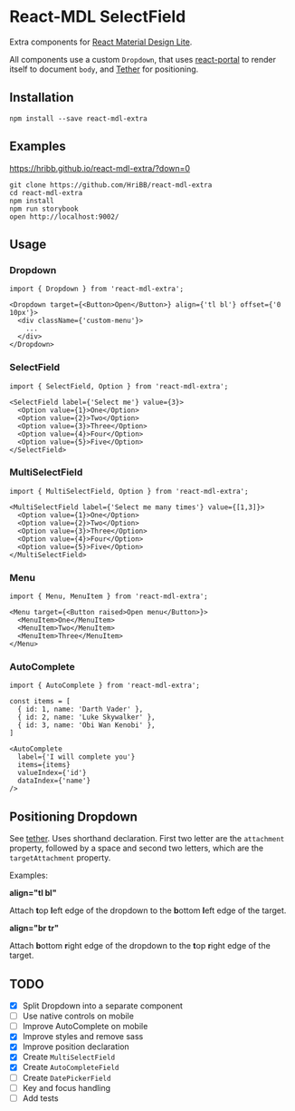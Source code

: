# React-MDL SelectField

Extra components for [React Material Design Lite](https://github.com/tleunen/react-mdl).

All components use a custom `Dropdown`, that uses [react-portal](https://github.com/tajo/react-portal) to render itself to document `body`, and [Tether](tether.io) for positioning.

## Installation

```
npm install --save react-mdl-extra
```

## Examples

https://hribb.github.io/react-mdl-extra/?down=0

```
git clone https://github.com/HriBB/react-mdl-extra
cd react-mdl-extra
npm install
npm run storybook
open http://localhost:9002/
```

## Usage

### Dropdown

```
import { Dropdown } from 'react-mdl-extra';

<Dropdown target={<Button>Open</Button>} align={'tl bl'} offset={'0 10px'}>
  <div className={'custom-menu'}>
    ...
  </div>
</Dropdown>
```

### SelectField

```
import { SelectField, Option } from 'react-mdl-extra';

<SelectField label={'Select me'} value={3}>
  <Option value={1}>One</Option>
  <Option value={2}>Two</Option>
  <Option value={3}>Three</Option>
  <Option value={4}>Four</Option>
  <Option value={5}>Five</Option>
</SelectField>
```

### MultiSelectField

```
import { MultiSelectField, Option } from 'react-mdl-extra';

<MultiSelectField label={'Select me many times'} value={[1,3]}>
  <Option value={1}>One</Option>
  <Option value={2}>Two</Option>
  <Option value={3}>Three</Option>
  <Option value={4}>Four</Option>
  <Option value={5}>Five</Option>
</MultiSelectField>
```

### Menu

```
import { Menu, MenuItem } from 'react-mdl-extra';

<Menu target={<Button raised>Open menu</Button>}>
  <MenuItem>One</MenuItem>
  <MenuItem>Two</MenuItem>
  <MenuItem>Three</MenuItem>
</Menu>
```

### AutoComplete

```
import { AutoComplete } from 'react-mdl-extra';

const items = [
  { id: 1, name: 'Darth Vader' },
  { id: 2, name: 'Luke Skywalker' },
  { id: 3, name: 'Obi Wan Kenobi' },
]

<AutoComplete
  label={'I will complete you'}
  items={items}
  valueIndex={'id'}
  dataIndex={'name'}
/>
```

## Positioning Dropdown

See [tether](http://tether.io/). Uses shorthand declaration. First two letter are the `attachment` property, followed by a space and second two letters, which are the `targetAttachment` property.

Examples:

**align="tl bl"**

Attach **t**op **l**eft edge of the dropdown to the **b**ottom **l**eft edge of the target.

**align="br tr"**

Attach **b**ottom **r**ight edge of the dropdown to the **t**op **r**ight edge of the target.

## TODO

- [x] Split Dropdown into a separate component
- [ ] Use native controls on mobile
- [ ] Improve AutoComplete on mobile
- [x] Improve styles and remove sass
- [x] Improve position declaration
- [x] Create `MultiSelectField`
- [x] Create `AutoCompleteField`
- [ ] Create `DatePickerField`
- [ ] Key and focus handling
- [ ] Add tests
